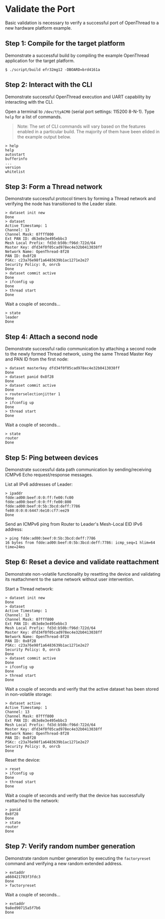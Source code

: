 # Validate the Port

Basic validation is necessary to verify a successful port of OpenThread to a new
hardware platform example.

## Step 1: Compile for the target platform

Demonstrate a successful build by compiling the example OpenThread application
for the target platform.

```
$ ./script/build efr32mg12 -DBOARD=brd4161a
```

## Step 2: Interact with the CLI

Demonstrate successful OpenThread execution and UART capability by interacting
with the CLI.

Open a terminal to `/dev/ttyACM0` (serial port settings: 115200 8-N-1). Type
`help` for a list of commands.

> Note:  The set of CLI commands will vary based on the features enabled in a
particular build. The majority of them have been elided in the example output
below.

```
> help
help
autostart
bufferinfo
...
version
whitelist
```

## Step 3: Form a Thread network

Demonstrate successful protocol timers by forming a Thread network and verifying
the node has transitioned to the Leader state.

```
> dataset init new
Done
> dataset
Active Timestamp: 1
Channel: 13
Channel Mask: 07fff800
Ext PAN ID: d63e8e3e495ebbc3
Mesh Local Prefix: fd3d:b50b:f96d:722d/64
Master Key: dfd34f0f05cad978ec4e32b0413038ff
Network Name: OpenThread-8f28
PAN ID: 0x8f28
PSKc: c23a76e98f1a6483639b1ac1271e2e27
Security Policy: 0, onrcb
Done
> dataset commit active
Done
> ifconfig up
Done
> thread start
Done
```

Wait a couple of seconds...

```
> state
leader
Done
```

## Step 4: Attach a second node

Demonstrate successful radio communication by attaching a second node to the
newly formed Thread network, using the same Thread Master Key and PAN ID from
the first node:

```
> dataset masterkey dfd34f0f05cad978ec4e32b0413038ff
Done
> dataset panid 0x8f28
Done
> dataset commit active
Done
> routerselectionjitter 1
Done
> ifconfig up
Done
> thread start
Done
```

Wait a couple of seconds...

```
> state
router
Done
```

## Step 5: Ping between devices

Demonstrate successful data path communication by sending/receiving ICMPv6 Echo
request/response messages.

List all IPv6 addresses of Leader:

```
> ipaddr
fdde:ad00:beef:0:0:ff:fe00:fc00
fdde:ad00:beef:0:0:ff:fe00:800
fdde:ad00:beef:0:5b:3bcd:deff:7786
fe80:0:0:0:6447:6e10:cf7:ee29
Done
```

Send an ICMPv6 ping from Router to Leader's Mesh-Local EID IPv6 address:

```
> ping fdde:ad00:beef:0:5b:3bcd:deff:7786
16 bytes from fdde:ad00:beef:0:5b:3bcd:deff:7786: icmp_seq=1 hlim=64 time=24ms
```

## Step 6: Reset a device and validate reattachment

Demonstrate non-volatile functionality by resetting the device and validating
its reattachment to the same network without user intervention.

Start a Thread network:

```
> dataset init new
Done
> dataset
Active Timestamp: 1
Channel: 13
Channel Mask: 07fff800
Ext PAN ID: d63e8e3e495ebbc3
Mesh Local Prefix: fd3d:b50b:f96d:722d/64
Master Key: dfd34f0f05cad978ec4e32b0413038ff
Network Name: OpenThread-8f28
PAN ID: 0x8f28
PSKc: c23a76e98f1a6483639b1ac1271e2e27
Security Policy: 0, onrcb
Done
> dataset commit active
Done
> ifconfig up
Done
> thread start
Done
```

Wait a couple of seconds and verify that the active dataset has been stored in
non-volatile storage:

```
> dataset active
Active Timestamp: 1
Channel: 13
Channel Mask: 07fff800
Ext PAN ID: d63e8e3e495ebbc3
Mesh Local Prefix: fd3d:b50b:f96d:722d/64
Master Key: dfd34f0f05cad978ec4e32b0413038ff
Network Name: OpenThread-8f28
PAN ID: 0x8f28
PSKc: c23a76e98f1a6483639b1ac1271e2e27
Security Policy: 0, onrcb
Done
```

Reset the device:

```
> reset
> ifconfig up
Done
> thread start
Done
```

Wait a couple of seconds and verify that the device has successfully reattached
to the network:

```
> panid
0x8f28
Done
> state
router
Done
```

## Step 7: Verify random number generation

Demonstrate random number generation by executing the `factoryreset` command and
verifying a new random extended address.

```
> extaddr
a660421703f3fdc3
Done
> factoryreset
```

Wait a couple of seconds...

```
> extaddr
9a8ed90715a5f7b6
Done
```
